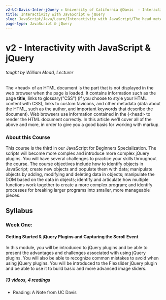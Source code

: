 ```yaml
---
v2-UC-Davis-Inter-jQuery : University of California @Davis  - Interactivity with JavaScript & jQuery
title: Interactivity with JavaScript & jQuery
slug: JavaScript/Java/Learn/Interactivity_with_JavaScript/The_head_metadata_in_HTML
page-type: JavaScript & jQuery
---
```


<h1>v2 - Interactivity with JavaScript & jQuery</h1>
<h6>taught by William Mead, Lecturer</h6>

The &lt;head&gt; of an HTML document is the part that is not displayed in the web browser when the page is loaded. It contains information such 
as the page <b>title</b>, links to glossary("CSS")
(if you choose to style your HTML content with CSS), links to custom favicons, and other metadata (data about the HTML, such as the author, and 
important keywords that describe the document). Web browsers use information contained in the {&lt;head&gt;  to render the HTML document correctly. 
In this article we'll cover all of the above and more, in order to give you a good basis for working with markup.

<h3>About this Course</h3>

This course is the third in our JavaScript for Beginners Specialization. The scripts will become more complex and introduce more complex jQuery 
plugins. You will have several challenges to practice your skills throughout the course. The course objectives include how to identify objects 
in JavaScript; create new objects and populate them with data; manipulate objects by adding, modifying and deleting data in objects; manipulate 
the DOM based on the data in objects; identify and articulate how multiple functions work together to create a more complex program; and identify 
processes for breaking larger programs into smaller, more manageable pieces.

<h2>Syllabus</h2>

<h3>Week One:</h3>
<h4>Getting Started & jQuery Plugins and Capturing the Scroll Event</h4>

<p>In this module, you will be introduced to jQuery plugins and be able to present the advantages and challenges associated with using jQuery plugins. 
You will also be able to recognize common mistakes to avoid when using jQuery plugins. You will be introduced to the Flexslider jQuery plugin and 
be able to use it to build basic and more advanced image sliders.</p>

<h5>13 videos, 4 readings</h5>

  - Reading: A Note from UC Davis<br>

